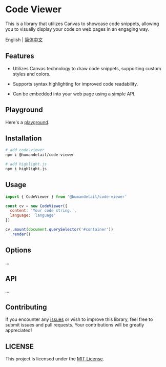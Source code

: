 # Code Viewer

This is a library that utilizes Canvas to showcase code snippets, allowing you to visually display your code on web pages in an engaging way.

English | [简体中文](https://github.com/humandetail/code-viewer/blob/main/README-zh_CN.md)

## Features

- Utilizes Canvas technology to draw code snippets, supporting custom styles and colors.

- Supports syntax highlighting for improved code readability.

- Can be embedded into your web page using a simple API.

## Playground

Here's a [playground](https://humandetail.github.io/code-viewer/).

## Installation

```bash
# add code-viewer
npm i @humandetail/code-viewer

# add highlight.js
npm i highlight.js
```

## Usage

```js
import { CodeViewer } from '@humandetail/code-viewer'

const cv = new CodeViewer({
  content: 'Your code string.',
  language: 'language'
})

cv..mount(document.querySelector('#container'))
  .render()
```

## Options

...

## API

...

## Contributing

If you encounter any [issues](https://github.com/humandetail/code-viewer/issues) or wish to improve this library, feel free to submit issues and pull requests. Your contributions will be greatly appreciated!

## LICENSE

This project is licensed under the [MIT License](https://github.com/humandetail/code-viewer/blob/%40humandetail/code-viewer-0.1.0/LICENSE).

